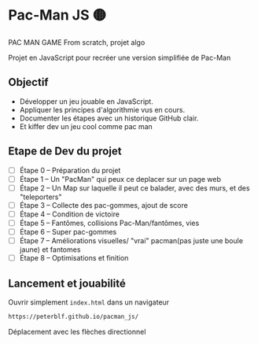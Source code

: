 # Pac-Man JS 🟡
PAC MAN GAME From scratch, projet algo

Projet en JavaScript pour recréer une version simplifiée de Pac-Man

## Objectif
- Développer un jeu jouable en JavaScript.
- Appliquer les principes d'algorithmie vus en cours.
- Documenter les étapes avec un historique GitHub clair.
- Et kiffer dev un jeu cool comme pac man  

## Etape de Dev du projet
- [ ] Étape 0 – Préparation du projet
- [ ] Étape 1 – Un "PacMan" qui peux ce deplacer sur un page web  
- [ ] Étape 2 – Un Map sur laquelle il peut ce balader, avec des murs, et des "teleporters" 
- [ ] Étape 3 – Collecte des pac-gommes, ajout de score 
- [ ] Étape 4 – Condition de victoire
- [ ] Étape 5 – Fantômes, collisions Pac-Man/fantômes, vies 
- [ ] Étape 6 – Super pac-gommes
- [ ] Étape 7 – Améliorations visuelles/ "vrai" pacman(pas juste une boule jaune) et fantomes
- [ ] Étape 8 – Optimisations et finition 

## Lancement et jouabilité
Ouvrir simplement `index.html` dans un navigateur 
```html
https://peterblf.github.io/pacman_js/
```
Déplacement avec les flèches directionnel 
